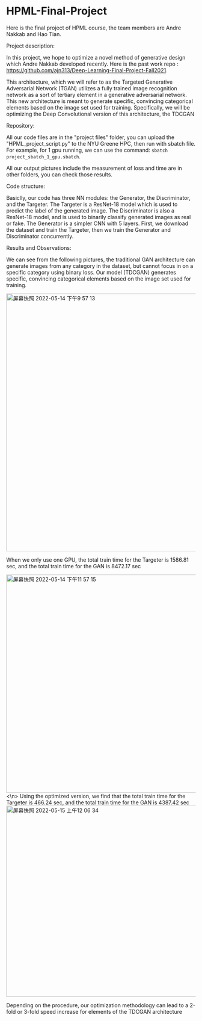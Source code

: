 # HPML-Final-Project

Here is the final project of HPML course, the team members are Andre Nakkab and Hao Tian.

Project description:

In this project, we hope to optimize a novel method of generative design which Andre Nakkab developed recently. Here is the past work repo : https://github.com/ajn313/Deep-Learning-Final-Project-Fall2021.

This architecture, which we will refer to as the Targeted Generative Adversarial Network (TGAN) utilizes a fully trained image recognition network as a sort of tertiary element in a generative adversarial network. This new architecture is meant to generate specific, convincing categorical elements based on the image set used for training. Specifically, we will be optimizing the Deep Convolutional version of this architecture, the TDCGAN

Repository:

All our code files are in the "project files" folder, you can upload the "HPML_project_script.py" to the NYU Greene HPC, then run with sbatch file.
For example, for 1 gpu running, we can use the command: `sbatch project_sbatch_1_gpu.sbatch`.

All our output pictures include the measurement of loss and time are in other folders, you can check those results.

Code structure:

Basiclly, our code has three NN modules: the Generator, the Discriminator, and the Targeter. The Targeter is a ResNet-18 model which is used to predict the label of the generated image. The Discriminator is also a ResNet-18 model, and is used to binarily classify generated images as real or fake. The Generator is a simpler CNN with 5 layers. First, we download the dataset and train the Targeter, then we train the Generator and Discriminator concurrently. 

Results and Observations:

We can see from the following pictures, the traditional GAN architecture can generate images from any category in the dataset, but cannot focus in on a specific category using binary loss. Our model (TDCGAN) generates specific, convincing categorical elements based on the image set used for training. 

<img width="685" alt="屏幕快照 2022-05-14 下午9 57 13" src="https://user-images.githubusercontent.com/36126865/168453946-9e2f1627-4346-480b-a2d6-00485ebe8bd9.png">

When we only use one GPU, the total train time for the Targeter is 1586.81 sec, and the total train time for the GAN is 8472.17 sec  


<img width="580" alt="屏幕快照 2022-05-14 下午11 57 15" src="https://user-images.githubusercontent.com/36126865/168456630-c88b563d-c3eb-4753-aaa4-6cc596bdf3a7.png">
<\n>
Using the optimized version, we find that the total train time for the Targeter is 466.24 sec, and the total train time for the GAN is 4387.42 sec  

<img width="508" alt="屏幕快照 2022-05-15 上午12 06 34" src="https://user-images.githubusercontent.com/36126865/168456767-54e3d9c9-c834-48f7-9dca-8315d4614c20.png">  
  


Depending on the procedure, our optimization methodology can lead to a 2-fold or 3-fold speed increase for elements of the TDCGAN architecture
